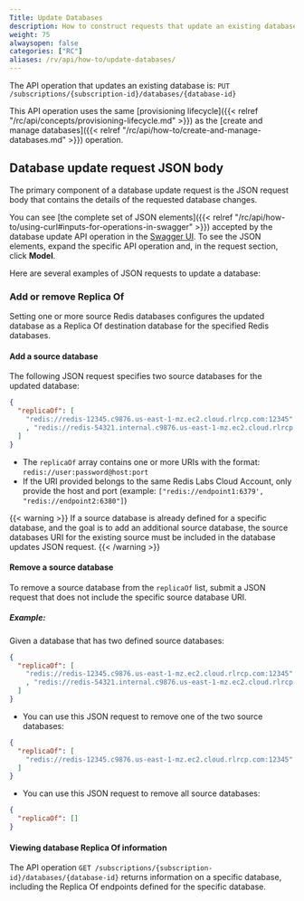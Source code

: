 ```yaml
---
Title: Update Databases
description: How to construct requests that update an existing database.
weight: 75
alwaysopen: false
categories: ["RC"]
aliases: /rv/api/how-to/update-databases/
---
```


The API operation that updates an existing database is: `PUT /subscriptions/{subscription-id}/databases/{database-id}`

This API operation uses the same [provisioning lifecycle]({{< relref "/rc/api/concepts/provisioning-lifecycle.md" >}}) as the [create and manage databases]({{< relref "/rc/api/how-to/create-and-manage-databases.md" >}}) operation.

## Database update request JSON body

The primary component of a database update request is the JSON request body that contains the details of the requested database changes.

You can see [the complete set of JSON elements]({{< relref "/rc/api/how-to/using-curl#inputs-for-operations-in-swagger" >}}) accepted by the database update API operation in the [Swagger UI](https://api.redislabs.com/v1/swagger-ui.html).
To see the JSON elements, expand the specific API operation and, in the request section, click **Model**.

Here are several examples of JSON requests to update a database:

### Add or remove Replica Of

Setting one or more source Redis databases configures the updated database as a Replica Of destination database for the specified Redis databases.

#### Add a source database

The following JSON request specifies two source databases for the updated database:

```json
{
  "replicaOf": [
    "redis://redis-12345.c9876.us-east-1-mz.ec2.cloud.rlrcp.com:12345"
    , "redis://redis-54321.internal.c9876.us-east-1-mz.ec2.cloud.rlrcp.com:54321"
  ]
}
```

- The `replicaOf` array contains one or more URIs with the format: `redis://user:password@host:port`
- If the URI provided belongs to the same Redis Labs Cloud Account, only provide the host and port (example: `["redis://endpoint1:6379', "redis://endpoint2:6380"]`)

{{< warning >}}
If a source database is already defined for a specific database, and the goal is to add an additional source database, the source databases URI for the existing source must be included in the database updates JSON request.
{{< /warning >}}

#### Remove a source database

To remove a source database from the `replicaOf` list, submit a JSON request that does not include the specific source database URI.

##### Example:

Given a database that has two defined source databases:

```json
{
  "replicaOf": [
    "redis://redis-12345.c9876.us-east-1-mz.ec2.cloud.rlrcp.com:12345"
    , "redis://redis-54321.internal.c9876.us-east-1-mz.ec2.cloud.rlrcp.com:54321"
  ]
}
```

- You can use this JSON request to remove one of the two source databases:

```json
{
  "replicaOf": [
    "redis://redis-12345.c9876.us-east-1-mz.ec2.cloud.rlrcp.com:12345"
  ]
}
```

- You can use this JSON request to remove all source databases:

```json
{
  "replicaOf": []
}
```

#### Viewing database Replica Of information

The API operation `GET /subscriptions/{subscription-id}/databases/{database-id}` returns information on a specific database, including the Replica Of endpoints defined for the specific database.
